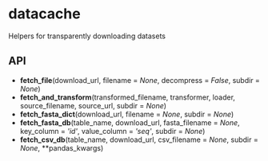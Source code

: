 datacache
=========

Helpers for transparently downloading datasets

## API

* **fetch_file**(download_url, filename = *None*, decompress = *False*, subdir = *None*)
* **fetch_and_transform**(transformed_filename, transformer, loader,
        source_filename, source_url, subdir = *None*)
* **fetch_fasta_dict**(download_url, filename = *None*, subdir = *None*)
* **fetch_fasta_db**(table_name, download_url, fasta_filename = *None*,
        key_column = *'id'*, value_column = *'seq'*, subdir = *None*)
* **fetch_csv_db**(table_name, download_url, csv_filename = *None*, subdir = *None*,
        \*\*pandas_kwargs)

